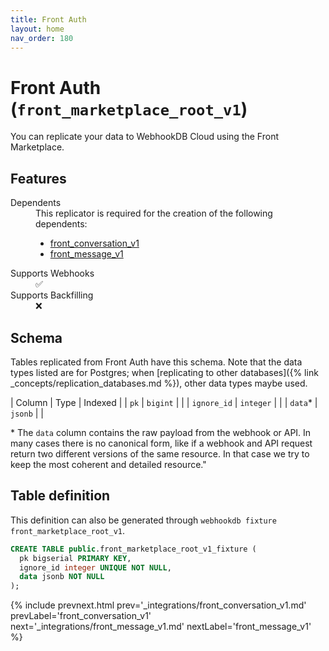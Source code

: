 ```yaml
---
title: Front Auth
layout: home
nav_order: 180
---
```


# Front Auth (`front_marketplace_root_v1`)

You can replicate your data to WebhookDB Cloud using the Front Marketplace.

## Features

<dl>
<dt>Dependents</dt>
<dd>This replicator is required for the creation of the following dependents:
<ul>
<li><a href="{% link _integrations/front_conversation_v1.md %}">front_conversation_v1</a></li>
<li><a href="{% link _integrations/front_message_v1.md %}">front_message_v1</a></li>
</ul>
</dd>

<dt>Supports Webhooks</dt>
<dd>✅</dd>
<dt>Supports Backfilling</dt>
<dd>❌</dd>

</dl>

## Schema

Tables replicated from Front Auth have this schema.
Note that the data types listed are for Postgres;
when [replicating to other databases]({% link _concepts/replication_databases.md %}),
other data types maybe used.

| Column | Type | Indexed |
| `pk` | `bigint` |  |
| `ignore_id` | `integer` |  |
| `data`* | `jsonb` |  |

<span class="fs-3">* The `data` column contains the raw payload from the webhook or API.
In many cases there is no canonical form, like if a webhook and API request return
two different versions of the same resource.
In that case we try to keep the most coherent and detailed resource."</span>

## Table definition

This definition can also be generated through `webhookdb fixture front_marketplace_root_v1`.

```sql
CREATE TABLE public.front_marketplace_root_v1_fixture (
  pk bigserial PRIMARY KEY,
  ignore_id integer UNIQUE NOT NULL,
  data jsonb NOT NULL
);
```

{% include prevnext.html prev='_integrations/front_conversation_v1.md' prevLabel='front_conversation_v1' next='_integrations/front_message_v1.md' nextLabel='front_message_v1' %}
